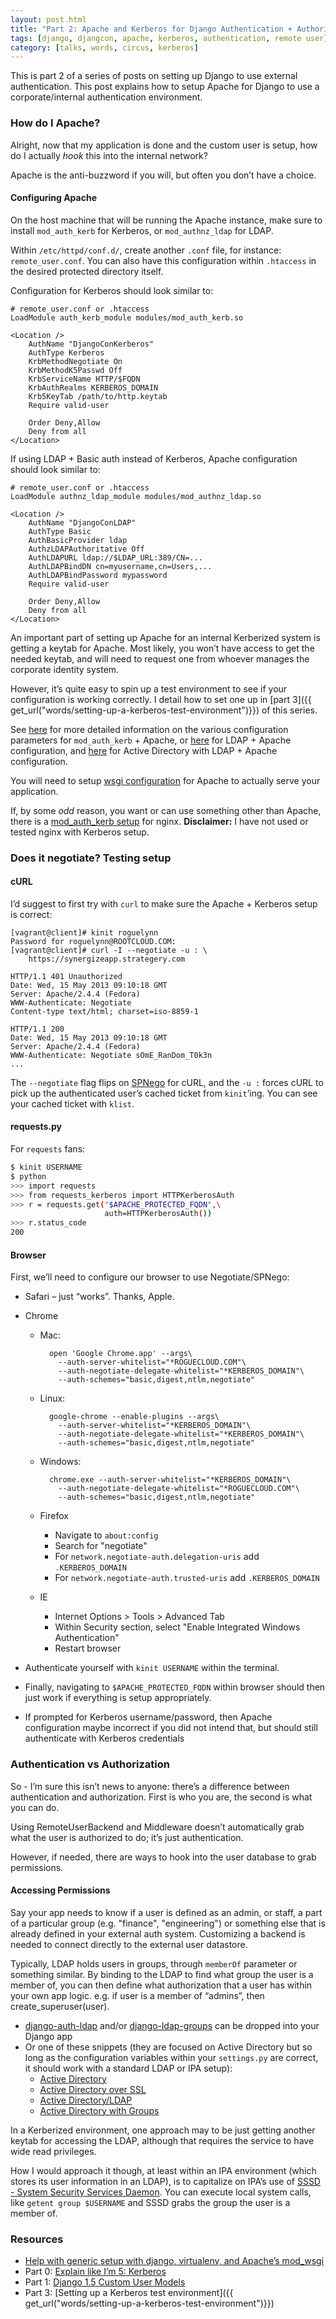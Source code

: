 ```yaml
---
layout: post.html
title: "Part 2: Apache and Kerberos for Django Authentication + Authorization"
tags: [django, djangcon, apache, kerberos, authentication, remote user]
category: [talks, words, circus, kerberos]
---
```


This is part 2 of a series of posts on setting up Django to use external authentication.  This post explains how to setup Apache for Django to use a corporate/internal authentication environment.


### How do I Apache?

Alright, now that my application is done and the custom user is setup, how do I actually *hook* this into the internal network?

Apache is the <span id="antibuzz">anti-buzzword</span> if you will, but often you don’t have a choice.

#### Configuring Apache

On the host machine that will be running the Apache instance, make sure to install `mod_auth_kerb` for Kerberos, or `mod_authnz_ldap` for LDAP.

Within `/etc/httpd/conf.d/`, create another `.conf` file, for instance: `remote_user.conf`. You can also have this configuration within `.htaccess` in the desired protected directory itself. 

Configuration for Kerberos should look similar to:

```
# remote_user.conf or .htaccess
LoadModule auth_kerb_module modules/mod_auth_kerb.so
 
<Location /> 
    AuthName "DjangoConKerberos"
    AuthType Kerberos
    KrbMethodNegotiate On
    KrbMethodK5Passwd Off
    KrbServiceName HTTP/$FQDN
    KrbAuthRealms KERBEROS_DOMAIN
    Krb5KeyTab /path/to/http.keytab
    Require valid-user
 
    Order Deny,Allow
    Deny from all
</Location>
```

If using LDAP + Basic auth instead of Kerberos, Apache configuration should look similar to:

```
# remote_user.conf or .htaccess
LoadModule authnz_ldap_module modules/mod_authnz_ldap.so
 
<Location /> 
    AuthName "DjangoConLDAP"
    AuthType Basic
    AuthBasicProvider ldap
    AuthzLDAPAuthoritative Off
    AuthLDAPURL ldap://$LDAP_URL:389/CN=...
    AuthLDAPBindDN cn=myusername,cn=Users,...
    AuthLDAPBindPassword mypassword
    Require valid-user
 
    Order Deny,Allow
    Deny from all
</Location>
```

An important part of setting up Apache for an internal Kerberized system is getting a keytab for Apache.  Most likely, you won’t have access to get the needed keytab, and will need to request one from whoever manages the corporate identity system.  

However, it’s quite easy to spin up a test environment to see if your configuration is working correctly.  I detail how to set one up in [part 3]({{ get_url("words/setting-up-a-kerberos-test-environment")}}) of this series.

See [here](http://modauthkerb.sourceforge.net/configure.html) for more detailed information on the various configuration parameters for `mod_auth_kerb` + Apache, or [here](http://httpd.apache.org/docs/2.2/mod/mod_authnz_ldap.html) for LDAP + Apache configuration, and [here](http://www.netexpertise.eu/en/apache/authentication-against-active-directory.html) for Active Directory with LDAP + Apache configuration.

You will need to setup [wsgi configuration](https://docs.djangoproject.com/en/dev/howto/deployment/wsgi/) for Apache to actually serve your application.  

If, by some *odd* reason, you want or can use something other than Apache, there is a [mod_auth_kerb setup](https://github.com/fintler/nginx-mod-auth-kerb) for nginx.  **Disclaimer:** I have not used or tested nginx with Kerberos setup.

### Does it negotiate? Testing setup

#### cURL

I’d suggest to first try with `curl` to make sure the Apache + Kerberos setup is correct:

```
[vagrant@client]# kinit roguelynn
Password for roguelynn@ROOTCLOUD.COM:
[vagrant@client]# curl -I --negotiate -u : \
    https://synergizeapp.strategery.com

HTTP/1.1 401 Unauthorized
Date: Wed, 15 May 2013 09:10:18 GMT
Server: Apache/2.4.4 (Fedora)
WWW-Authenticate: Negotiate
Content-type text/html; charset=iso-8859-1

HTTP/1.1 200
Date: Wed, 15 May 2013 09:10:18 GMT
Server: Apache/2.4.4 (Fedora)
WWW-Authenticate: Negotiate sOmE_RanDom_T0k3n
...
```

The `--negotiate` flag flips on [SPNego](http://en.wikipedia.org/wiki/SPNEGO) for cURL, and the `-u :` forces cURL to pick up the authenticated user’s cached ticket from `kinit`’ing.  You can see your cached ticket with `klist`. 


#### requests.py

For `requests` fans:

```bash
$ kinit USERNAME
$ python
>>> import requests
>>> from requests_kerberos import HTTPKerberosAuth
>>> r = requests.get("$APACHE_PROTECTED_FQDN",\
                     auth=HTTPKerberosAuth())
>>> r.status_code
200
```

#### Browser

First, we’ll need to configure our browser to use Negotiate/SPNego:
        
* Safari – just “works”. Thanks, Apple.
* Chrome
    - Mac:

            open 'Google Chrome.app' --args\
              --auth-server-whitelist="*ROGUECLOUD.COM"\
              --auth-negotiate-delegate-whitelist="*KERBEROS_DOMAIN"\
              --auth-schemes="basic,digest,ntlm,negotiate"

    - Linux:

            google-chrome --enable-plugins --args\
              --auth-server-whitelist="*KERBEROS_DOMAIN"\
              --auth-negotiate-delegate-whitelist="*KERBEROS_DOMAIN"\
              --auth-schemes="basic,digest,ntlm,negotiate"
    - Windows: 

            chrome.exe --auth-server-whitelist="*KERBEROS_DOMAIN"\
              --auth-negotiate-delegate-whitelist="*ROGUECLOUD.COM"\
              --auth-schemes="basic,digest,ntlm,negotiate"
    - Firefox
        * Navigate to `about:config`
        * Search for "negotiate"
        * For `network.negotiate-auth.delegation-uris` add `.KERBEROS_DOMAIN`
        * For `network.negotiate-auth.trusted-uris` add `.KERBEROS_DOMAIN`
    - IE
        * Internet Options > Tools > Advanced Tab
        * Within Security section, select "Enable Integrated Windows Authentication"
        * Restart browser
       
* Authenticate yourself with `kinit USERNAME` within the terminal.  
* Finally, navigating to `$APACHE_PROTECTED_FQDN` within browser should then just work if everything is setup appropriately. 
* If prompted for Kerberos username/password, then Apache configuration maybe incorrect if you did not intend that, but should still authenticate with Kerberos credentials


### Authentication vs Authorization

So - I’m sure this isn’t news to anyone: there’s a difference between authentication and authorization.  First is who you are, the second is what you can do.  

Using RemoteUserBackend and Middleware doesn’t automatically grab what the user is authorized to do; it’s just authentication.  

However, if needed, there are ways to hook into the user database to grab permissions.

#### Accessing Permissions

Say your app needs to know if a user is defined as an admin, or staff, a part of a particular group (e.g. "finance", "engineering") or something else that is already defined in your external auth system.  Customizing a backend is needed to connect directly to the external user datastore.

Typically, LDAP holds users in groups, through `memberOf` parameter or something similar.  By binding to the LDAP to find what group the user is a member of, you can then define what authorization that a user has within your own app logic.  e.g. if user is a member of “admins”, then create_superuser(user).  

* [django-auth-ldap](http://pythonhosted.org/django-auth-ldap) and/or [django-ldap-groups](https://code.google.com/p/django-ldap-groups) can be dropped into your Django app
* Or one of these snippets (they are focused on Active Directory but so long as the configuration variables within your `settings.py` are correct, it should work with a standard LDAP or IPA setup):
    * [Active Directory](http://djangosnippets.org/snippets/501/)
    * [Active Directory over SSL](http://djangosnippets.org/snippets/901/)
    * [Active Directory/LDAP](http://djangosnippets.org/snippets/1397/)
    * [Active Directory with Groups](http://djangosnippets.org/snippets/2899/)
    
In a Kerberized environment, one approach may to be just getting another keytab for accessing the LDAP, although that requires the service to have wide read privileges.  

How I would approach it though, at least within an IPA environment (which stores its user information in an LDAP), is to capitalize on IPA’s use of [SSSD - System Security Services Daemon](https://fedorahosted.org/sssd/).  You can execute local system calls, like `getent group $USERNAME` and SSSD grabs the group the user is a member of.

### Resources

* [Help with generic setup with django, virtualenv, and Apache’s mod_wsgi](http://www.sensibledevelopment.com/2011/01/a-generic-wsgi-file-for-deploying-django-with-virtualenv-and-mod_wsgi/)
* Part 0: [Explain like I’m 5: Kerberos]( {{get_url("words/explain-like-im-5-kerberos/")}})
* Part 1: [Django 1.5 Custom User Models]( {{get_url("words/django-custom-user-models")}})
* Part 3: [Setting up a Kerberos test environment]({{ get_url("words/setting-up-a-kerberos-test-environment")}})